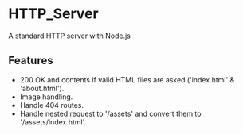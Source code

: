 # HTTP_Server

A standard HTTP server with Node.js

## Features

* 200 OK and contents if valid HTML files are asked ('index.html' & 'about.html').
* Image handling.
* Handle 404 routes.
* Handle nested request to '/assets' and convert them to '/assets/index.html'.